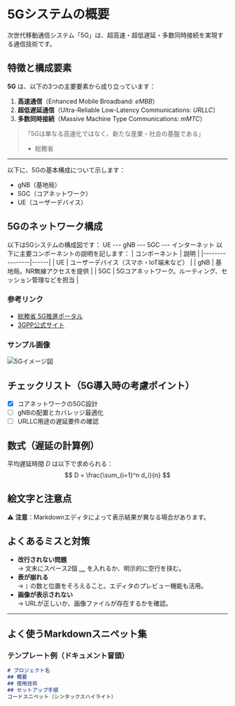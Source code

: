 # 5Gシステムの概要
次世代移動通信システム「5G」は、超高速・超低遅延・多数同時接続を実現する通信技術です。
## 特徴と構成要素
**5G** は、以下の3つの主要要素から成り立っています：
1. **高速通信**（Enhanced Mobile Broadband: *eMBB*）
2. **超低遅延通信**（Ultra-Reliable Low-Latency Communications: *URLLC*）
3. **多数同時接続**（Massive Machine Type Communications: *mMTC*）
> 「5Gは単なる高速化ではなく、新たな産業・社会の基盤である」  
> - 総務省
---
以下に、5Gの基本構成について示します：
- gNB（基地局）
- 5GC（コアネットワーク）
- UE（ユーザーデバイス）
## 5Gのネットワーク構成
以下は5Gシステムの構成図です：
UE --- gNB --- 5GC --- インターネット
以下に主要コンポーネントの説明を記します：
| コンポーネント | 説明 |
|----------------|------|
| UE | ユーザーデバイス（スマホ・IoT端末など） |
| gNB | 基地局。NR無線アクセスを提供 |
| 5GC | 5Gコアネットワーク。ルーティング、セッション管理などを担当 |
### 参考リンク
- [総務省 5G推進ポータル](https://www.soumu.go.jp/main_sosiki/joho_tsusin/5g/index.html)
- [3GPP公式サイト](https://www.3gpp.org/)
### サンプル画像
![5Gイメージ図](https://example.com/images/5g_diagram.png)
## チェックリスト（5G導入時の考慮ポイント）
- [x] コアネットワークの5GC設計
- [ ] gNBの配置とカバレッジ最適化
- [ ] URLLC用途の遅延要件の確認
## 数式（遅延の計算例）

平均遅延時間 $D$ は以下で求められる：
$$
D = \frac{\sum_{i=1}^n d_i}{n}
$$
## 絵文字と注意点
⚠️ **注意**：Markdownエディタによって表示結果が異なる場合があります。
## よくあるミスと対策
- **改行されない問題**  
  → 文末にスペース2個 `␣␣` を入れるか、明示的に空行を挟む。
- **表が崩れる**  
  → `|` の数と位置をそろえること。エディタのプレビュー機能も活用。
- **画像が表示されない**  
  → URLが正しいか、画像ファイルが存在するかを確認。
---
## よく使うMarkdownスニペット集
### テンプレート例（ドキュメント冒頭）
```markdown
# プロジェクト名
## 概要
## 使用技術
## セットアップ手順
コードスニペット（シンタックスハイライト）
```
